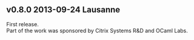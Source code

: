 v0.8.0 2013-09-24 Lausanne
--------------------------

First release.  
Part of the work was sponsored by Citrix Systems R&D and OCaml Labs.
